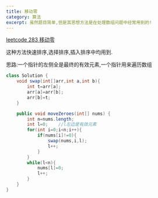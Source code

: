 ```yaml
---
title: 移动零
category: 算法
excerpt: 虽然题目简单,但是其思想方法是在处理数组问题中经常用到的!
---
```


[leetcode 283 移动零](https://leetcode.cn/problems/move-zeroes/)

这种方法快速排序,选择排序,插入排序中均用到.

思路:一个指针的左侧全是最终的有效元素,一个指针用来遍历数组

```java
class Solution {
    void swap(int[]arr,int a,int b){
        int t=arr[a];
        arr[a]=arr[b];
        arr[b]=t;
    }

    public void moveZeroes(int[] nums) {
        int n=nums.length;
        int l=0;    //l左边是有效元素
        for(int i=0;i<n;i++){
            if(nums[i]!=0){
                swap(nums,i,l);
                l++;
            }
        }
        while(l<n){
            nums[l]=0;
            l++;
        }
    }
}
```

